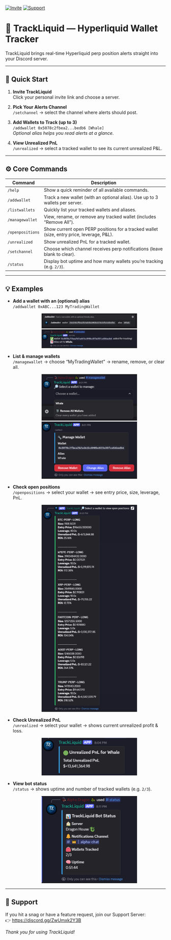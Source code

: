 [![Invite](https://img.shields.io/badge/Invite-TrackLiquid-blue)](https://discord.com/oauth2/authorize?client_id=1366056784049082398&permissions=92160&integration_type=0&scope=bot+applications.commands)
[![Support](https://img.shields.io/badge/Support-Discord-7289DA)](https://discord.gg/ZwUmxk2Y3B)

# 📡 TrackLiquid — Hyperliquid Wallet Tracker

TrackLiquid brings real-time Hyperliquid perp position alerts straight into your Discord server.

---

## 🚀 Quick Start

1. **Invite TrackLiquid**  
   Click your personal invite link and choose a server.

2. **Pick Your Alerts Channel**  
   `/setchannel` → select the channel where alerts should post.

3. **Add Wallets to Track (up to 3)**  
   `/addwallet 0x5078c2fbea2...bedb6 [Whale]`  
   *Optional alias helps you read alerts at a glance.*

4. **View Unrealized PnL**  
   `/unrealized` → select a tracked wallet to see its current unrealized P&L.

---

## ⚙️ Core Commands

| Command           | Description                                                                                   |
|-------------------|-----------------------------------------------------------------------------------------------|
| `/help`           | Show a quick reminder of all available commands.                                              |
| `/addwallet`      | Track a new wallet (with an optional alias). Use up to 3 wallets per server.                  |
| `/listwallets`    | Quickly list your tracked wallets and aliases.                                                |
| `/managewallet`   | View, rename, or remove any tracked wallet (includes “Remove All”).                           |
| `/openpositions`  | Show current open PERP positions for a tracked wallet (size, entry price, leverage, P&L).    |
| `/unrealized`     | Show unrealized PnL for a tracked wallet.                                                     |
| `/setchannel`     | Choose which channel receives perp notifications (leave blank to clear).                      |
| `/status`         | Display bot uptime and how many wallets you’re tracking (e.g. `2/3`).                         |

---

## 💡 Examples

- **Add a wallet with an (optional) alias**  
  `/addwallet 0xABC...123 MyTradingWallet`  
  <div align="center">
    <img src="./assets/addwallet.prompt.PNG" alt="Add Wallet Prompt" width="300" />
    <img src="./assets/addwallet.embed.PNG"  alt="Add Wallet Confirmation" width="300" />
  </div>

- **List & manage wallets**  
  `/managewallet` → choose “MyTradingWallet” → rename, remove, or clear all.  
  <div align="center">
    <img src="./assets/managewallet_panel.PNG" alt="Manage Wallet Panel" width="300" />
    <img src="./assets/managewallet_embed.PNG" alt="Manage Wallet Embed" width="300" />
  </div>

- **Check open positions**  
  `/openpositions` → select your wallet → see entry price, size, leverage, PnL.  
  <div align="center">
    <img src="./assets/openpositions_embed.PNG" alt="Open Positions Embed" width="300" />
  </div>

- **Check Unrealized PnL**  
  `/unrealized` → select your wallet → shows current unrealized profit & loss.  
  <div align="center">
    <img src="./assets/unrealized_embed.PNG" alt="Unrealized PnL Embed" width="300" />
  </div>

- **View bot status**  
  `/status` → shows uptime and number of tracked wallets (e.g. `2/3`).  
  <div align="center">
    <img src="./assets/status_embed.PNG" alt="Status Embed" width="300" />
  </div>

---

## 🤝 Support

If you hit a snag or have a feature request, join our Support Server:  
👉 https://discord.gg/ZwUmxk2Y3B

*Thank you for using TrackLiquid!*  
